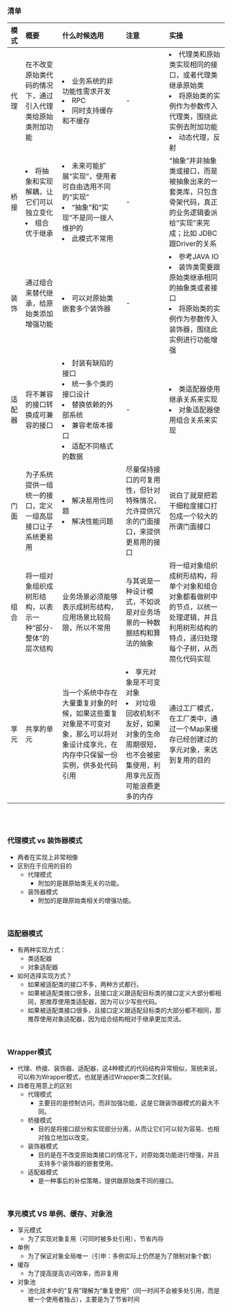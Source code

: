 ### 清单
|模式|概要|什么时候选用|注意|实操|
|:--|:--|:--|:--|:--|
|代理|在不改变原始类代码的情况下，通过引入代理类给原始类附加功能|<li>业务系统的非功能性需求开发</li><li>RPC</li><li>同时支持缓存和不缓存</li>|-|<li>代理类和原始类实现相同的接口，或者代理类继承原始类</li><li>将原始类的实例作为参数传入代理类，围绕此实例去附加功能</li><li>动态代理，反射</li>|
|桥接|<li>将抽象和实现解耦，让它们可以独立变化</li><li>组合优于继承</li>|<li>未来可能扩展“实现”，使用者可自由选用不同的“实现”</li><li>“抽象”和“实现”不是同一拨人维护的</li><li>此模式不常用</li>|-|“抽象”并非抽象类或接口，而是被抽象出来的一套类库，只包含骨架代码，真正的业务逻辑委派给“实现”来完成；比如 JDBC跟Driver的关系|
|装饰|通过组合来替代继承，给原始类添加增强功能|<li>可以对原始类嵌套多个装饰器</li>|-|<li>参考JAVA IO</li><li>装饰类需要跟原始类继承相同的抽象类或者接口</li><li>将原始类的实例作为参数传入装饰器，围绕此实例进行功能增强</li>|
|适配器|将不兼容的接口转换成可兼容的接口|<li>封装有缺陷的接口</li><li>统一多个类的接口设计</li><li>替换依赖的外部系统</li><li>兼容老版本接口</li><li>适配不同格式的数据</li>|-|<li>类适配器使用继承关系来实现</li><li>对象适配器使用组合关系来实现</li>|
|门面|为子系统提供一组统一的接口，定义一组高层接口让子系统更易用|<li>解决易用性问题</li><li>解决性能问题</li>|尽量保持接口的可复用性，但针对特殊情况，允许提供冗余的门面接口，来提供更易用的接口|说白了就是把若干细粒度接口打包成一个较大的所谓门面接口|
|组合|将一组对象组织成树形结构，以表示一种“部分-整体”的层次结构|业务场景必须能够表示成树形结构，应用场景比较局限，所以不常用|与其说是一种设计模式，不如说是对业务场景的一种数据结构和算法的抽象|将一组对象组织成树形结构，将单个对象和组合对象都看做树中的节点，以统一处理逻辑，并且利用树形结构的特点，递归处理每个子树，从而简化代码实现|
|享元|共享的单元|当一个系统中存在大量重复对象的时候，如果这些重复对象是不可变对象，那么可以将对象设计成享元，在内存中只保留一份实例，供多处代码引用|<li>享元对象是不可变对象</li><li>对垃圾回收机制不友好，如果对象的生命周期很短，也不会被密集使用，利用享元反而可能浪费更多的内存</li>|通过工厂模式，在工厂类中，通过一个Map来缓存已经创建过的享元对象，来达到复用的目的|


<br>
<br>

### 代理模式 vs 装饰器模式
- 两者在实现上非常相像
- 区别在于应用的目的
    - 代理模式
        - 附加的是跟原始类无关的功能。
    - 装饰器模式
        - 附加的是跟原始类相关的增强功能。

<br>

### 适配器模式
- 有两种实现方式：
    - 类适配器
    - 对象适配器
- 如何选择实现方式？
    - 如果被适配类的接口不多，两种方式都行。
    - 如果被适配类接口很多，且接口定义跟适配目标类的接口定义大部分都相同，那推荐使用类适配器，因为可以少写些代码。
    - 如果被适配类接口很多，且接口定义跟适配目标类的大部分都不相同，那推荐使用对象适配器，因为组合结构相对于继承更加灵活。

<br>

### Wrapper模式
- 代理、桥接、装饰器、适配器，这4种模式的代码结构非常相似，笼统来说，可以称为Wrapper模式，也就是通过Wrapper类二次封装。
- 四者在用意上的区别
    - 代理模式
        - 主要目的是控制访问，而非加强功能，这是它跟装饰器模式的最大不同。
    - 桥接模式
        - 目的是将接口部分和实现部分分离，从而让它们可以较为容易、也相对独立地加以改变。
    - 装饰器模式
        - 目的是在不改变原始类接口的情况下，对原始类功能进行增强，并且支持多个装饰器的嵌套使用。
    - 适配器模式
        - 是一种事后的补偿策略，提供跟原始类不同的接口。

<br>

### 享元模式 VS 单例、缓存、对象池
- 享元模式
    - 为了实现对象复用（可同时被多处引用），节省内存
- 单例
    - 为了保证对象全局唯一（引申：多例实际上仍然是为了限制对象个数）
- 缓存
    - 为了提高提高访问效率，而非复用
- 对象池
    - 池化技术中的“复用”理解为“重复使用”（同一时间不会被多处引用，而是被一个使用者独占），主要是为了节省时间